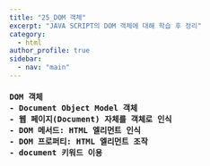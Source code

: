 ```yaml
---
title: "25_DOM 객체"
excerpt: "JAVA SCRIPT의 DOM 객체에 대해 학습 후 정리"
category: 
  - html
author_profile: true
sidebar:
  - nav: "main" 
---
```

<h4>
<pre>
DOM 객체
- Document Object Model 객체
- 웹 페이지(Document) 자체를 객체로 인식
- DOM 메서드: HTML 엘리먼트 인식
- DOM 프로퍼티: HTML 엘리먼트 조작
- document 키워드 이용
</pre>
</h4>
